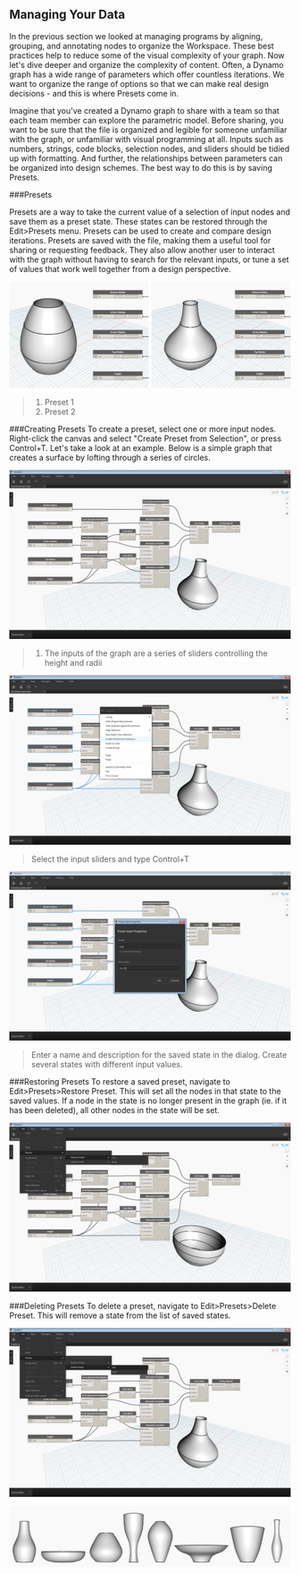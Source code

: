 ## Managing Your Data

In the previous section we looked at managing programs by aligning, grouping, and annotating nodes to organize the Workspace. These best practices help to reduce some of the visual complexity of your graph. Now let's dive deeper and organize the complexity of content.  Often, a Dynamo graph has a wide range of parameters which offer countless iterations.  We want to organize the range of options so that we can make real design decisions - and this is where Presets come in. 

Imagine that you've created a Dynamo graph to share with a team so that each team member can explore the parametric model. Before sharing, you want to be sure that the file is organized and legible for someone unfamiliar with the graph, or unfamiliar with visual programming at all. Inputs such as numbers, strings, code blocks, selection nodes, and sliders should be tidied up with formatting.  And further, the relationships between parameters can be organized into design schemes. The best way to do this is by saving Presets.

###Presets

Presets are a way to take the current value of a selection of input nodes and save them as a preset state. These states can be restored through the Edit>Presets menu. Presets can be used to create and compare design iterations. Presets are saved with the file, making them a useful tool for sharing or requesting feedback. They also allow another user to interact with the graph without having to search for the relevant inputs, or tune a set of values that work well together from a design perspective.

![](images/3-5/presets06.png)
>1. Preset 1
>2. Preset 2

###Creating Presets
To create a preset, select one or more input nodes. Right-click the canvas and select "Create Preset from Selection", or press Control+T. 
Let's take a look at an example. Below is a simple graph that creates a surface by lofting through a series of circles. 

![Create Preset](images/3-5/presets01.png)
>1. The inputs of the graph are a series of sliders controlling the height and radii

![Create Preset](images/3-5/presets02.png)
>Select the input sliders and type Control+T

![Create Preset](images/3-5/presets03.png)
>Enter a name and description for the saved state in the dialog. Create several states with different input values.

###Restoring Presets
To restore a saved preset, navigate to Edit>Presets>Restore Preset. This will set all the nodes in that state to the saved values. If a node in the state is no longer present in the graph (ie. if it has been deleted), all other nodes in the state will be set.

![Restoring Presets](images/3-5/presets04.png)

###Deleting Presets
To delete a preset, navigate to Edit>Presets>Delete Preset. This will remove a state from the list of saved states.

![Deleting Presets](images/3-5/presets05.png)

![](images/3-5/presets07.png)
